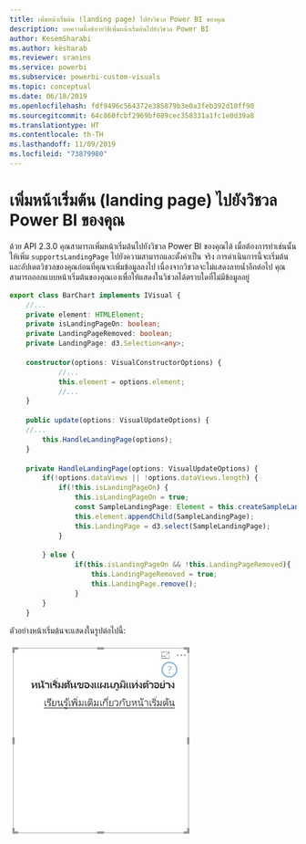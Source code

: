 ```yaml
---
title: เพิ่มหน้าเริ่มต้น (landing page) ไปยังวิชวล Power BI ของคุณ
description: บทความนี้อธิบายวิธีเพิ่มหน้าเริ่มต้นไปยังวิชวล Power BI
author: KesemSharabi
ms.author: kesharab
ms.reviewer: sranins
ms.service: powerbi
ms.subservice: powerbi-custom-visuals
ms.topic: conceptual
ms.date: 06/18/2019
ms.openlocfilehash: fdf9496c564372e385879b3e0a3feb392d10ff90
ms.sourcegitcommit: 64c860fcbf2969bf089cec358331a1fc1e0d39a8
ms.translationtype: HT
ms.contentlocale: th-TH
ms.lasthandoff: 11/09/2019
ms.locfileid: "73879980"
---
```

# <a name="add-a-landing-page-to-your-power-bi-visuals"></a>เพิ่มหน้าเริ่มต้น (landing page) ไปยังวิชวล Power BI ของคุณ

ด้วย API 2.3.0 คุณสามารถเพิ่มหน้าเริ่มต้นไปยังวิชวล Power BI ของคุณได้ เมื่อต้องการทำเช่นนั้น ให้เพิ่ม `supportsLandingPage` ไปยังความสามารถและตั้งค่าเป็น จริง การดำเนินการนี้จะเริ่มต้นและอัปเดตวิชวลของคุณก่อนที่คุณจะเพิ่มข้อมูลลงไป เนื่องจากวิชวลจะไม่แสดงลายน้ำอีกต่อไป คุณสามารถออกแบบหน้าเริ่มต้นของคุณเองเพื่อให้แสดงในวิชวลได้ตราบใดที่ไม่มีข้อมูลอยู่

```typescript
export class BarChart implements IVisual {
    //...
    private element: HTMLElement;
    private isLandingPageOn: boolean;
    private LandingPageRemoved: boolean;
    private LandingPage: d3.Selection<any>;

    constructor(options: VisualConstructorOptions) {
            //...
            this.element = options.element;
            //...
    }

    public update(options: VisualUpdateOptions) {
    //...
        this.HandleLandingPage(options);
    }

    private HandleLandingPage(options: VisualUpdateOptions) {
        if(!options.dataViews || !options.dataViews.length) {
            if(!this.isLandingPageOn) {
                this.isLandingPageOn = true;
                const SampleLandingPage: Element = this.createSampleLandingPage(); //create a landing page
                this.element.appendChild(SampleLandingPage);
                this.LandingPage = d3.select(SampleLandingPage);
            }

        } else {
                if(this.isLandingPageOn && !this.LandingPageRemoved){
                    this.LandingPageRemoved = true;
                    this.LandingPage.remove();
                }
        }
    }
```

ตัวอย่างหน้าเริ่มต้นจะแสดงในรูปต่อไปนี้:

![สกรีนช็อตของหน้าเริ่มต้น](./media/landing-page.png)
